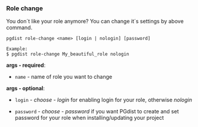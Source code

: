 ### Role change

You don´t like your role anymore? You can change it´s settings by above command.

```
pgdist role-change <name> [login | nologin] [password]

Example:
$ pgdist role-change My_beautiful_role nologin
```

**args - required**:

- `name` - name of role you want to change

**args - optional**:

- `login` - *choose* - *login* for enabling login for your role, otherwise *nologin*

- `password` - *choose* - *password* if you want PGdist to create and set password for your role when installing/updating your project
